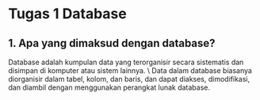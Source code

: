 # Tugas 1 Database

## 1. Apa yang dimaksud dengan database?
Database adalah kumpulan data yang terorganisir secara sistematis dan disimpan di komputer atau sistem lainnya. 
\ Data dalam database biasanya diorganisir dalam tabel, kolom, dan baris, dan dapat diakses, dimodifikasi, dan diambil dengan menggunakan perangkat lunak database.
